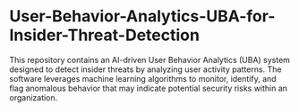 # User-Behavior-Analytics-UBA-for-Insider-Threat-Detection
This repository contains an AI-driven User Behavior Analytics (UBA) system designed to detect insider threats by analyzing user activity patterns. The software leverages machine learning algorithms to monitor, identify, and flag anomalous behavior that may indicate potential security risks within an organization.
